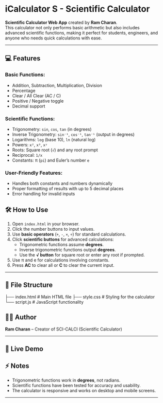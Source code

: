 # iCalculator S - Scientific Calculator

**Scientific Calculator Web App** created by **Ram Charan**.  
This calculator not only performs basic arithmetic but also includes advanced scientific functions, making it perfect for students, engineers, and anyone who needs quick calculations with ease.

---

## 💻 Features

### Basic Functions:
- Addition, Subtraction, Multiplication, Division
- Percentage
- Clear / All Clear (AC / C)
- Positive / Negative toggle
- Decimal support

### Scientific Functions:
- Trigonometry: `sin`, `cos`, `tan` (in degrees)
- Inverse Trigonometry: `sin⁻¹`, `cos⁻¹`, `tan⁻¹` (output in degrees)
- Logarithms: `log` (base 10), `ln` (natural log)
- Powers: `x²`, `x³`, `xʸ`
- Roots: Square root (`√`) and any root prompt
- Reciprocal: `1/x`
- Constants: π (`pi`) and Euler’s number `e`

### User-Friendly Features:
- Handles both constants and numbers dynamically
- Proper formatting of results with up to 5 decimal places
- Error handling for invalid inputs


## 🛠️ How to Use

1. Open `index.html` in your browser.
2. Click the number buttons to input values.
3. Use **basic operators** (`+`, `-`, `×`, `÷`) for standard calculations.
4. Click **scientific buttons** for advanced calculations:
    - Trigonometric functions assume **degrees**.
    - Inverse trigonometric functions output **degrees**.
    - Use the **√ button** for square root or enter any root if prompted.
5. Use π and e for calculations involving constants.
6. Press **AC** to clear all or **C** to clear the current input.

---

## 📂 File Structure
├── index.html # Main HTML file
├── style.css # Styling for the calculator
└── script.js # JavaScript functionality

## 👨‍💻 Author

**Ram Charan** – Creator of SCI-CALCI (Scientific Calculator)  

---

## 🔗 Live Demo



## ⚡ Notes

- Trigonometric functions work in **degrees**, not radians.
- Scientific functions have been tested for accuracy and usability.
- The calculator is responsive and works on desktop and mobile screens.

---

